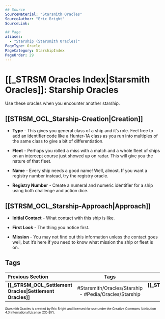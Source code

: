 ```yaml
---
## Source
SourceMaterial: "Starsmith Oracles"
SourceAuthor: "Eric Bright"
SourceLink: 

## Page
aliases:
  - "Starship (Starsmith Oracles)"
PageType: Oracle
PageCategory: StarshipIndex
PageOrder: 29
---
```

# [[_STRSM Oracles Index|Starsmith Oracles]]: Starship Oracles
Use these oracles when you encounter another starship.

## [[STRSM_OCL_Starship-Creation|Creation]]
- **Type** - This gives you general class of a ship and it’s role. Feel free to add an identifier code like a Hunter-1A class as you run into multiples of the same class to give a bit of differentiation.

- **Fleet** - Perhaps you rolled a miss with a match and a whole fleet of ships on an intercept course just showed up on radar. This will give you the nature of that fleet.

- **Name** - Every ship needs a good name! Well, almost. If you want a registry number instead, try the registry oracle.

- **Registry Number** - Create a numeral and numeric identifier for a ship using both challenge and action dice.

## [[STRSM_OCL_Starship-Approach|Approach]]
- **Initial Contact** - What contact with this ship is like.

- **First Look** - The thing you notice first.

- **Mission** - You may not find out this information unless the contact goes well, but it’s here if you need to know what mission the ship or fleet is on.

## Tags

| Previous Section | Tags | Next Section | 
| :--- | :---: | ---: |
| **[[_STRSM_OCL_Settlement Oracles\|Settlement Oracles]]** | #Starsmith/Oracles/Starship  - #Pedia/Oracles/Starship  | **[[_STRSM_OCL_Character Oracles\|Character Oracles]]** |

<font size=-2>Starsmith Oracles is created by Eric Bright and licensed for use under the Creative Commons Attribution 4.0 International License (CC-BY).</font>